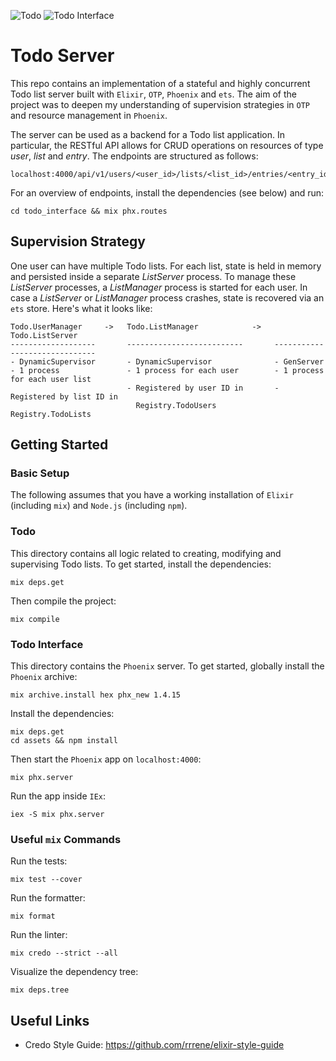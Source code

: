 ![Todo](https://github.com/moritzploss/todoServer/workflows/Todo/badge.svg) ![Todo Interface](https://github.com/moritzploss/todoServer/workflows/Todo%20Interface/badge.svg)

# Todo Server

This repo contains an implementation of a stateful and highly concurrent Todo 
list server built with `Elixir`, `OTP`, `Phoenix` and `ets`. The aim of the project
was to deepen my understanding of supervision strategies in `OTP` and resource
management in `Phoenix`.

The server can be used as a backend for a Todo list application. In particular,
the RESTful API allows for CRUD operations on resources of type *user*, *list*
and *entry*. The endpoints are structured as follows:

    localhost:4000/api/v1/users/<user_id>/lists/<list_id>/entries/<entry_id>

For an overview of endpoints, install the dependencies (see below) and run:

    cd todo_interface && mix phx.routes

## Supervision Strategy

One user can have multiple Todo lists. For each list, state is held in memory
and persisted inside a separate *ListServer* process. To manage these
*ListServer* processes, a *ListManager* process is started for each user. In
case a *ListServer* or *ListManager* process crashes, state is recovered via an
`ets` store. Here's what it looks like:

```
Todo.UserManager     ->   Todo.ListManager            ->   Todo.ListServer
-------------------       --------------------------       ------------------------------
- DynamicSupervisor       - DynamicSupervisor              - GenServer
- 1 process               - 1 process for each user        - 1 process for each user list
                          - Registered by user ID in       - Registered by list ID in
                            Registry.TodoUsers               Registry.TodoLists
```

## Getting Started

### Basic Setup

The following assumes that you have a working installation of `Elixir`
(including `mix`) and `Node.js` (including `npm`).

### Todo

This directory contains all logic related to creating, modifying and supervising
Todo lists. To get started, install the dependencies:

    mix deps.get

Then compile the project:

    mix compile

### Todo Interface

This directory contains the `Phoenix` server. To get started, globally install
the `Phoenix` archive:

    mix archive.install hex phx_new 1.4.15

Install the dependencies:

    mix deps.get
    cd assets && npm install

Then start the `Phoenix` app on `localhost:4000`:

    mix phx.server

Run the app inside `IEx`:

    iex -S mix phx.server

### Useful `mix` Commands

Run the tests:

    mix test --cover

Run the formatter:

    mix format

Run the linter:

    mix credo --strict --all

Visualize the dependency tree:

    mix deps.tree

## Useful Links

- Credo Style Guide: https://github.com/rrrene/elixir-style-guide